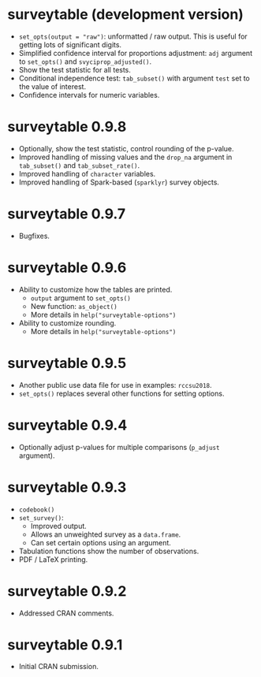 # surveytable (development version)

* `set_opts(output = "raw")`: unformatted / raw output. This is useful for getting lots of significant digits.
* Simplified confidence interval for proportions adjustment: `adj` argument to `set_opts()` and `svyciprop_adjusted()`.
* Show the test statistic for all tests.
* Conditional independence test: `tab_subset()` with argument `test` set to the 
value of interest. 
* Confidence intervals for numeric variables. 

# surveytable 0.9.8

* Optionally, show the test statistic, control rounding of the p-value.
* Improved handling of missing values and the `drop_na` argument in `tab_subset()` and `tab_subset_rate()`.
* Improved handling of `character` variables.
* Improved handling of Spark-based (`sparklyr`) survey objects.

# surveytable 0.9.7

* Bugfixes.

# surveytable 0.9.6

* Ability to customize how the tables are printed.
  * `output` argument to `set_opts()`
  * New function: `as_object()`
  * More details in `help("surveytable-options")`
* Ability to customize rounding.
  * More details in `help("surveytable-options")`

# surveytable 0.9.5

* Another public use data file for use in examples: `rccsu2018`.
* `set_opts()` replaces several other functions for setting options.

# surveytable 0.9.4

* Optionally adjust p-values for multiple comparisons (`p_adjust` argument).

# surveytable 0.9.3

* `codebook()`
* `set_survey()`:
  * Improved output.
  * Allows an unweighted survey as a `data.frame`.
  * Can set certain options using an argument.
* Tabulation functions show the number of observations.
* PDF / LaTeX printing.

# surveytable 0.9.2

* Addressed CRAN comments.

# surveytable 0.9.1

* Initial CRAN submission.
